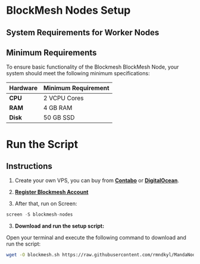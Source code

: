 
# BlockMesh Nodes Setup

## System Requirements for Worker Nodes

## Minimum Requirements
To ensure basic functionality of the Blockmesh BlockMesh Node, your system should meet the following minimum specifications:

| **Hardware** | **Minimum Requirement** |
|--------------|-------------------------|
| **CPU**      | 2 VCPU Cores                 |
| **RAM**      | 4 GB RAM                   |
| **Disk**     | 50 GB SSD                 |

# Run the Script
## Instructions

1. Create your own VPS, you can buy from **[Contabo](https://contabo.com/)** or **[DigitalOcean](https://m.do.co/c/5423032133fa)**.

2. **[Register Blockmesh Account](https://app.blockmesh.xyz/register?invite_code=LayerAirdrop)**

2. After that, run on Screen:
```python
screen -S blockmesh-nodes
```
3. **Download and run the setup script:**

Open your terminal and execute the following command to download and run the script:

   ```sh
   wget -O blockmesh.sh https://raw.githubusercontent.com/rmndkyl/MandaNode/refs/heads/main/BlockMesh-Nodes/blockmesh.sh && chmod +x blockmesh.sh && sed -i 's/\r$//' blockmesh.sh && ./blockmesh.sh
   ```
